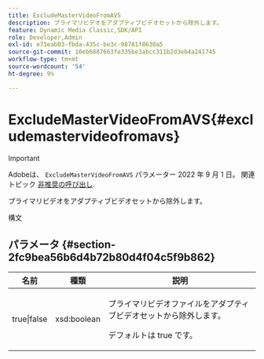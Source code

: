 ```yaml
---
title: ExcludeMasterVideoFromAVS
description: プライマリビデオをアダプティブビデオセットから除外します。
feature: Dynamic Media Classic,SDK/API
role: Developer,Admin
exl-id: e73eab03-fbda-435c-be3c-98781f8630a5
source-git-commit: 10eb6887663fe335be3abcc311b2d3eb4a241745
workflow-type: tm+mt
source-wordcount: '54'
ht-degree: 9%

---
```


# ExcludeMasterVideoFromAVS{#excludemastervideofromavs}

>[!IMPORTANT]
>
>Adobeは、 `ExcludeMasterVideoFromAVS` パラメーター 2022 年 9 月 1 日。 関連トピック [非推奨の呼び出し](/help/aem-ips-api/c-deprecated-calls.md).

プライマリビデオをアダプティブビデオセットから除外します。

構文

## パラメータ {#section-2fc9bea56b6d4b72b80d4f04c5f9b862}

<table id="table_04100BB8ABD84EF68B0A7CE3AD946414"> 
 <thead> 
  <tr> 
   <th colname="col1" class="entry"> 名前 </th> 
   <th colname="col2" class="entry"> 種類 </th> 
   <th colname="col3" class="entry"> 説明 </th> 
  </tr> 
 </thead>
 <tbody> 
  <tr> 
   <td colname="col1"> <span class="codeph"> true|false</span> </td> 
   <td colname="col2"> <span class="codeph"> xsd:boolean</span> </td> 
   <td colname="col3"> <p>プライマリビデオファイルをアダプティブビデオセットから除外します。 </p> <p>デフォルトは true です。 </p> </td> 
  </tr> 
 </tbody> 
</table>
